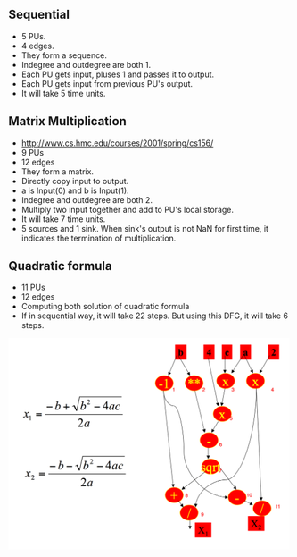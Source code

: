 ## Sequential

* 5 PUs.
* 4 edges.
* They form a sequence.
* Indegree and outdegree are both 1.
* Each PU gets input, pluses 1 and passes it to output.
* Each PU gets input from previous PU's output.
* It will take 5 time units.

## Matrix Multiplication

* http://www.cs.hmc.edu/courses/2001/spring/cs156/
* 9 PUs
* 12 edges
* They form a matrix.
* Directly copy input to output.
* a is Input(0) and b is Input(1).
* Indegree and outdegree are both 2.
* Multiply two input together and add to PU's local storage.
* It will take 7 time units.
* 5 sources and 1 sink. When sink's output is not NaN for first time, it indicates the termination of multiplication.

## Quadratic formula

* 11 PUs
* 12 edges
* Computing both solution of quadratic formula
* If in sequential way, it will take 22 steps. But using this DFG, it will take 6 steps.

![Alt text](quadratic.png)